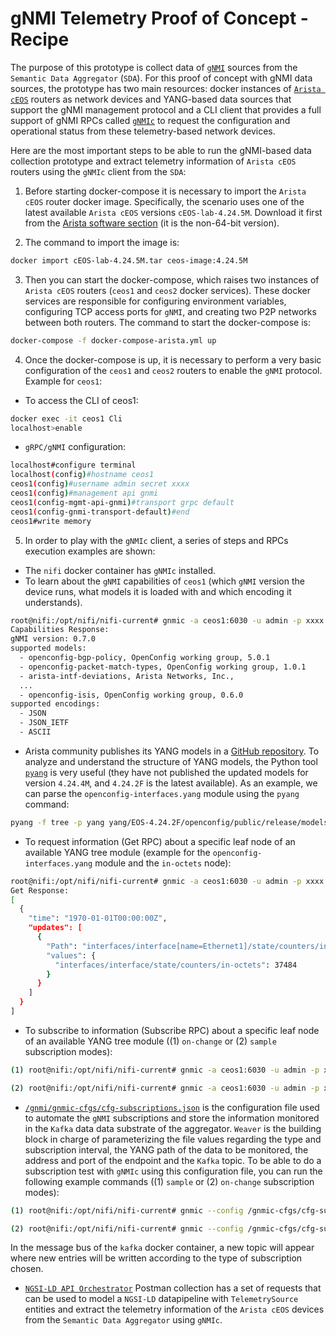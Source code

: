 # gNMI Telemetry Proof of Concept - Recipe

The purpose of this prototype is collect data of [`gNMI`](https://github.com/openconfig/reference/blob/master/rpc/gnmi/gnmi-specification.md) sources from the `Semantic Data Aggregator` (`SDA`). For this proof of concept with gNMI data sources, the prototype has two main resources: docker instances of [`Arista cEOS`](https://www.arista.com/en/products/software-controlled-container-networking) routers as network devices and YANG-based data sources that support the gNMI management protocol and a CLI client that provides a full support of gNMI RPCs called [`gNMIc`](https://gnmic.kmrd.dev/) to request the configuration and operational status from these telemetry-based network devices.

Here are the most important steps to be able to run the gNMI-based data collection prototype and extract telemetry information of `Arista cEOS` routers using the `gNMIc` client from the `SDA`:

1) Before starting docker-compose it is necessary to import the `Arista cEOS` router docker image. Specifically, the scenario uses one of the latest available `Arista cEOS` versions `cEOS-lab-4.24.5M`. Download it first from the [Arista software section](https://www.arista.com/en/support/software-download) (it is the non-64-bit version).

2) The command to import the image is:
```bash
docker import cEOS-lab-4.24.5M.tar ceos-image:4.24.5M
```

3) Then you can start the docker-compose, which raises two instances of `Arista cEOS` routers (`ceos1` and `ceos2` docker services). These docker services are responsible for configuring environment variables, configuring TCP access ports for `gNMI`, and creating two P2P networks between both routers. The command to start the docker-compose is:
```bash
docker-compose -f docker-compose-arista.yml up
```

4) Once the docker-compose is up, it is necessary to perform a very basic configuration of the `ceos1` and `ceos2` routers to enable the `gNMI` protocol. Example for `ceos1`:
- To access the CLI of ceos1:
```bash
docker exec -it ceos1 Cli
localhost>enable
```
- `gRPC/gNMI` configuration:

```bash
localhost#configure terminal
localhost(config)#hostname ceos1
ceos1(config)#username admin secret xxxx
ceos1(config)#management api gnmi
ceos1(config-mgmt-api-gnmi)#transport grpc default
ceos1(config-gnmi-transport-default)#end
ceos1#write memory
```

5) In order to play with the `gNMIc` client, a series of steps and RPCs execution examples are shown:
- The `nifi` docker container has `gNMIc` installed.
- To learn about the `gNMI` capabilities of `ceos1` (which `gNMI` version the device runs, what models it is loaded with and which encoding it understands).
```bash
root@nifi:/opt/nifi/nifi-current# gnmic -a ceos1:6030 -u admin -p xxxx --insecure capabilities
Capabilities Response:
gNMI version: 0.7.0
supported models:
  - openconfig-bgp-policy, OpenConfig working group, 5.0.1
  - openconfig-packet-match-types, OpenConfig working group, 1.0.1
  - arista-intf-deviations, Arista Networks, Inc.,
  ...
  - openconfig-isis, OpenConfig working group, 0.6.0
supported encodings:
  - JSON
  - JSON_IETF
  - ASCII
```
- Arista community publishes its YANG models in a [GitHub repository](https://github.com/aristanetworks/yang.git). To analyze and understand the structure of YANG models, the Python tool [`pyang`](https://github.com/mbj4668/pyang) is very useful (they have not published the updated models for version `4.24.4M`, and `4.24.2F` is the latest available). As an example, we can parse the `openconfig-interfaces.yang` module using the `pyang` command:
```bash
pyang -f tree -p yang yang/EOS-4.24.2F/openconfig/public/release/models/interfaces/openconfig-interfaces.yang
```
- To request information (Get RPC) about a specific leaf node of an available YANG tree module (example for the `openconfig-interfaces.yang` module and the `in-octets` node):
```bash
root@nifi:/opt/nifi/nifi-current# gnmic -a ceos1:6030 -u admin -p xxxx --insecure get --path "/interfaces/interface[name=Ethernet1]/state/counters/in-octets"
Get Response:
[
  {
    "time": "1970-01-01T00:00:00Z",
    "updates": [
      {
        "Path": "interfaces/interface[name=Ethernet1]/state/counters/in-octets",
        "values": {
          "interfaces/interface/state/counters/in-octets": 37484
        }
      }
    ]
  }
]
```
- To subscribe to information (Subscribe RPC) about a specific leaf node of an available YANG tree module ((1) `on-change` or (2) `sample` subscription modes):
```bash
(1) root@nifi:/opt/nifi/nifi-current# gnmic -a ceos1:6030 -u admin -p xxxx --insecure subscribe --path "/interfaces/interface[name=Ethernet1]/state/counters/in-octets" --stream-mode on_change --qos 0

(2) root@nifi:/opt/nifi/nifi-current# gnmic -a ceos1:6030 -u admin -p xxxx --insecure subscribe --path "/interfaces/interface[name=Ethernet1]/state/counters/in-octets" --stream-mode sample --sample-interval 5s --qos 0
```
- [`/gnmi/gnmic-cfgs/cfg-subscriptions.json`](../../gnmi/gnmic-cfgs/cfg-subscriptions.json) is the configuration file used to automate the `gNMI` subscriptions and store the information monitored in the `Kafka` data data substrate of the aggregator. `Weaver` is the building block in charge of parameterizing the file values regarding the type and subscription interval, the YANG path of the data to be monitored, the address and port of the endpoint and the `Kafka` topic. To be able to do a subscription test with `gNMIc` using this configuration file, you can run the following example commands ((1) `sample` or (2) `on-change` subscription modes):
```bash
(1) root@nifi:/opt/nifi/nifi-current# gnmic --config /gnmic-cfgs/cfg-subscriptions.json subscribe --name sample

(2) root@nifi:/opt/nifi/nifi-current# gnmic --config /gnmic-cfgs/cfg-subscriptions.json subscribe --name on-change
```
In the message bus of the `kafka` docker container, a new topic will appear where new entries will be written according to the type of subscription chosen.
- [`NGSI-LD API Orchestrator`](../../postman_collections/NGSI-LD%20API%20Orchestrator.postman_collection.json) Postman collection has a set of requests that can be used to model a `NGSI-LD` datapipeline with `TelemetrySource` entities and extract the telemetry information of the `Arista cEOS` devices from the `Semantic Data Aggregator` using `gNMIc`. 
